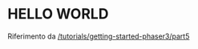 HELLO WORLD
===========

Riferimento da [/tutorials/getting-started-phaser3/part5](https://phaser.io/tutorials/getting-started-phaser3/part5)
